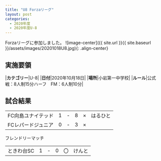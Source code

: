 ```yaml
---
title: "U8 Forzaリーグ"
layout: post
categories:
  - 2020年度
  - 2020年度U-8
---
```


Forzaリーグに参加しました。
![image-center]({{ site.url }}{{ site.baseurl }}/assets/images/20201018U8.jpg){: .align-center}

## 実施要領

|**カテゴリー**|U-8|
|**日付**|2020年10月18日|
|**場所**|小岩第一中学校|
|**ルール**|公式戦：8人制15分ハーフ　FM：6人制10分|


## 試合結果

|       |    |   |    |    |       |
|:------|:--:|:-:|:--:|:--:|:------|
|FC向島ユナイテッド|  1| - |  8|×|はるひと|
|FCレパードジュニア|  0| - |  3|×||


フレンドリーマッチ

|       |    |   |    |    |       |
|:------|:--:|:-:|:--:|:--:|:------|
|ときわ台SC      |  1| - |  0|〇|けんと|
